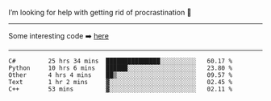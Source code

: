 I’m looking for help with getting rid of procrastination 🤔

-----

Some interesting code :arrow_right: [here](https://github.com/zhen8838/playground)

-----

<!--START_SECTION:waka-->

```text
C#         25 hrs 34 mins  ███████████████░░░░░░░░░░   60.17 %
Python     10 hrs 6 mins   ██████░░░░░░░░░░░░░░░░░░░   23.80 %
Other      4 hrs 4 mins    ██▒░░░░░░░░░░░░░░░░░░░░░░   09.57 %
Text       1 hr 2 mins     ▓░░░░░░░░░░░░░░░░░░░░░░░░   02.45 %
C++        53 mins         ▓░░░░░░░░░░░░░░░░░░░░░░░░   02.11 %
```

<!--END_SECTION:waka-->

<!--
**zhen8838/zhen8838** is a ✨ _special_ ✨ repository because its `README.md` (this file) appears on your GitHub profile.

Here are some ideas to get you started:

- 🔭 I’m currently working on ...
- 🌱 I’m currently learning ...
- 👯 I’m looking to collaborate on ...
 ...
- 💬 Ask me about ...
- 📫 How to reach me: ...
- 😄 Pronouns: ...
- ⚡ Fun fact: ...
-->
